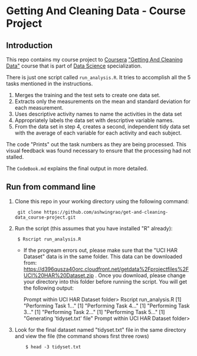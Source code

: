 # Getting And Cleaning Data - Course Project

## Introduction

This repo contains my course project to [Coursera](https://www.coursera.org) ["Getting And Cleaning Data"](https://class.coursera.org/getdata-002) course that is part of [Data Science](https://www.coursera.org/specialization/jhudatascience/1?utm_medium=listingPage) specialization.

There is just one script called `run_analysis.R`. It tries to accomplish all the 5 tasks mentioned in the instructions.

1. Merges the training and the test sets to create one data set.
2. Extracts only the measurements on the mean and standard deviation for each measurement. 
3. Uses descriptive activity names to name the activities in the data set
4. Appropriately labels the data set with descriptive variable names. 
5. From the data set in step 4, creates a second, independent tidy data set with the average of each variable for each activity and each subject.
    
The code "Prints" out the task numbers as they are being processed. This visual feedback was found necessary to ensure that the processing had not stalled. 


The `CodeBook.md` explains the final output in more detailed.


## Run from command line

1. Clone this repo in your working directory using the following command:

        git clone https://github.com/ashwingrao/get-and-cleaning-data_course-project.git
       
2. Run the script (this assumes that you have installed "R" already):

        $ Rscript run_analysis.R
       
      - If the progream errors out, please make sure that the "UCI HAR Dataset" data is in the same folder. This data can be downloaded from: 
      https://d396qusza40orc.cloudfront.net/getdata%2Fprojectfiles%2FUCI%20HAR%20Dataset.zip . Once you download, please change  
      your directory into this folder before running the script.
      You will get the following output:
      
          Prompt within UCI HAR Dataset folder> Rscript run_analysis.R 
            [1] "Performing Task 1..."
            [1] "Performing Task 4..."
            [1] "Performing Task 3..."
            [1] "Performing Task 2..."
            [1] "Performing Task 5..."
            [1] "Generating 'tidyset.txt' file"
           Prompt within UCI HAR Dataset folder>


3. Look for the final dataset named "tidyset.txt" file in the same directory and view the file (the command shows first three rows)

	       $ head -3 tidyset.txt
	   

